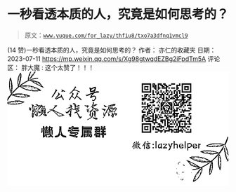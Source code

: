 # 一秒看透本质的人，究竟是如何思考的？

> 原文：[`www.yuque.com/for_lazy/thfiu8/txo7a3dfnq1vmcl9`](https://www.yuque.com/for_lazy/thfiu8/txo7a3dfnq1vmcl9)

<ne-h2 id="71634268" data-lake-id="71634268"><ne-heading-ext><ne-heading-anchor></ne-heading-anchor><ne-heading-fold></ne-heading-fold></ne-heading-ext><ne-heading-content><ne-text id="ucc091190">(14 赞)一秒看透本质的人，究竟是如何思考的？</ne-text></ne-heading-content></ne-h2> <ne-p id="u19c625a7" data-lake-id="u19c625a7"><ne-text id="uef144c6f">作者： 亦仁的收藏夹</ne-text></ne-p> <ne-p id="u38598819" data-lake-id="u38598819"><ne-text id="ub094a928">日期：2023-07-11</ne-text></ne-p> <ne-p id="u936d36a9" data-lake-id="u936d36a9">[<ne-text id="u1d0733d3">https://mp.weixin.qq.com/s/Xg98gtwqdEZBg2iFpdTm5A</ne-text>](https://mp.weixin.qq.com/s/Xg98gtwqdEZBg2iFpdTm5A)</ne-p> <ne-hole id="u85d86e83" data-lake-id="u85d86e83"><ne-card data-card-name="hr" data-card-type="block" id="dsDYh" data-event-boundary="card"><ne-p id="u2a470369" data-lake-id="u2a470369"><ne-text id="u2e1467de">评论区：</ne-text></ne-p> <ne-p id="u0cfee628" data-lake-id="u0cfee628"><ne-text id="u6804b365">胖大魔 : 这个太赞了！！！</ne-text></ne-p> <ne-p id="u6d4d5191" data-lake-id="u6d4d5191"><ne-card data-card-name="image" data-card-type="inline" id="AtaFB" data-event-boundary="card">![](img/894d30a529e7c37bcd3392323c99941c.png)  <ne-hole id="u111eba79" data-lake-id="u111eba79"><ne-card data-card-name="hr" data-card-type="block" id="tyg3K" data-event-boundary="card"></ne-card></ne-hole></ne-card></ne-p></ne-card></ne-hole>